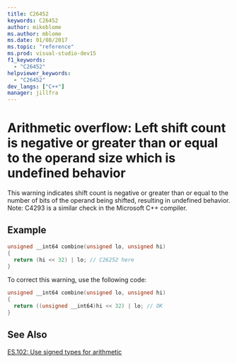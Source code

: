 ```yaml
---
title: C26452
keywords: C26452
author: mikeblome
ms.author: mblome
ms.date: 01/08/2017
ms.topic: "reference"
ms.prod: visual-studio-dev15
f1_keywords:
  - "C26452"
helpviewer_keywords:
  - "C26452"
dev_langs: ["C++"]
manager: jillfra
---
```


# Arithmetic overflow: Left shift count is negative or greater than or equal to the operand size which is undefined behavior

 This warning indicates shift count is negative or greater than or equal to the number of bits of the operand being shifted, resulting in undefined behavior.
 Note: C4293 is a similar check in the Microsoft C++ compiler.

## Example

```cpp
unsigned __int64 combine(unsigned lo, unsigned hi)
{
  return (hi << 32) | lo; // C26252 here
}
```
 To correct this warning, use the following code:

```cpp
unsigned __int64 combine(unsigned lo, unsigned hi)
{
  return ((unsigned __int64)hi << 32) | lo; // OK
}
```

## See Also
[ES.102: Use signed types for arithmetic](https://github.com/isocpp/CppCoreGuidelines/blob/master/CppCoreGuidelines.md#Res-unsigned)
